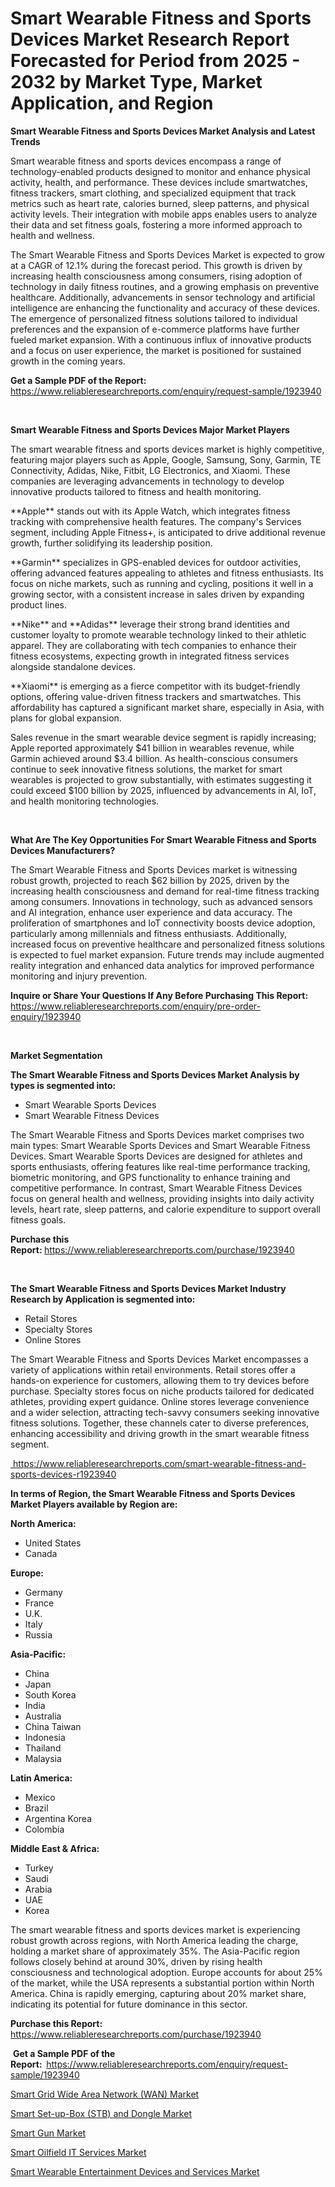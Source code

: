 <p><h1>Smart Wearable Fitness and Sports Devices Market Research Report Forecasted for Period from 2025 -  2032 by Market Type, Market Application, and Region</h1></p><p><strong>Smart Wearable Fitness and Sports Devices Market Analysis and Latest Trends</strong></p>
<p><p>Smart wearable fitness and sports devices encompass a range of technology-enabled products designed to monitor and enhance physical activity, health, and performance. These devices include smartwatches, fitness trackers, smart clothing, and specialized equipment that track metrics such as heart rate, calories burned, sleep patterns, and physical activity levels. Their integration with mobile apps enables users to analyze their data and set fitness goals, fostering a more informed approach to health and wellness.</p><p>The Smart Wearable Fitness and Sports Devices Market is expected to grow at a CAGR of 12.1% during the forecast period. This growth is driven by increasing health consciousness among consumers, rising adoption of technology in daily fitness routines, and a growing emphasis on preventive healthcare. Additionally, advancements in sensor technology and artificial intelligence are enhancing the functionality and accuracy of these devices. The emergence of personalized fitness solutions tailored to individual preferences and the expansion of e-commerce platforms have further fueled market expansion. With a continuous influx of innovative products and a focus on user experience, the market is positioned for sustained growth in the coming years.</p></p>
<p><strong>Get a Sample PDF of the Report:&nbsp;</strong> <a href="https://www.reliableresearchreports.com/enquiry/request-sample/1923940?utm_campaign=83&utm_medium=2&utm_source=Github&utm_content=ia&utm_term=14012025&utm_id=smart-wearable-fitness-and-sports-devices">https://www.reliableresearchreports.com/enquiry/request-sample/1923940</a></p>
<p>&nbsp;</p>
<p><strong>Smart Wearable Fitness and Sports Devices Major Market Players</strong></p>
<p><p>The smart wearable fitness and sports devices market is highly competitive, featuring major players such as Apple, Google, Samsung, Sony, Garmin, TE Connectivity, Adidas, Nike, Fitbit, LG Electronics, and Xiaomi. These companies are leveraging advancements in technology to develop innovative products tailored to fitness and health monitoring.</p><p>**Apple** stands out with its Apple Watch, which integrates fitness tracking with comprehensive health features. The company's Services segment, including Apple Fitness+, is anticipated to drive additional revenue growth, further solidifying its leadership position.</p><p>**Garmin** specializes in GPS-enabled devices for outdoor activities, offering advanced features appealing to athletes and fitness enthusiasts. Its focus on niche markets, such as running and cycling, positions it well in a growing sector, with a consistent increase in sales driven by expanding product lines.</p><p>**Nike** and **Adidas** leverage their strong brand identities and customer loyalty to promote wearable technology linked to their athletic apparel. They are collaborating with tech companies to enhance their fitness ecosystems, expecting growth in integrated fitness services alongside standalone devices.</p><p>**Xiaomi** is emerging as a fierce competitor with its budget-friendly options, offering value-driven fitness trackers and smartwatches. This affordability has captured a significant market share, especially in Asia, with plans for global expansion.</p><p>Sales revenue in the smart wearable device segment is rapidly increasing; Apple reported approximately $41 billion in wearables revenue, while Garmin achieved around $3.4 billion. As health-conscious consumers continue to seek innovative fitness solutions, the market for smart wearables is projected to grow substantially, with estimates suggesting it could exceed $100 billion by 2025, influenced by advancements in AI, IoT, and health monitoring technologies.</p></p>
<p>&nbsp;</p>
<p><strong>What Are The Key Opportunities For Smart Wearable Fitness and Sports Devices Manufacturers?</strong></p>
<p><p>The Smart Wearable Fitness and Sports Devices market is witnessing robust growth, projected to reach $62 billion by 2025, driven by the increasing health consciousness and demand for real-time fitness tracking among consumers. Innovations in technology, such as advanced sensors and AI integration, enhance user experience and data accuracy. The proliferation of smartphones and IoT connectivity boosts device adoption, particularly among millennials and fitness enthusiasts. Additionally, increased focus on preventive healthcare and personalized fitness solutions is expected to fuel market expansion. Future trends may include augmented reality integration and enhanced data analytics for improved performance monitoring and injury prevention.</p></p>
<p><strong>Inquire or Share Your Questions If Any Before Purchasing This Report:</strong> <a href="https://www.reliableresearchreports.com/enquiry/pre-order-enquiry/1923940?utm_campaign=83&utm_medium=2&utm_source=Github&utm_content=ia&utm_term=14012025&utm_id=smart-wearable-fitness-and-sports-devices">https://www.reliableresearchreports.com/enquiry/pre-order-enquiry/1923940</a></p>
<p>&nbsp;</p>
<p><strong>Market Segmentation</strong></p>
<p><strong>The Smart Wearable Fitness and Sports Devices Market Analysis by types is segmented into:</strong></p>
<p><ul><li>Smart Wearable Sports Devices</li><li>Smart Wearable Fitness Devices</li></ul></p>
<p><p>The Smart Wearable Fitness and Sports Devices market comprises two main types: Smart Wearable Sports Devices and Smart Wearable Fitness Devices. Smart Wearable Sports Devices are designed for athletes and sports enthusiasts, offering features like real-time performance tracking, biometric monitoring, and GPS functionality to enhance training and competitive performance. In contrast, Smart Wearable Fitness Devices focus on general health and wellness, providing insights into daily activity levels, heart rate, sleep patterns, and calorie expenditure to support overall fitness goals.</p></p>
<p><strong>Purchase this Report:&nbsp;</strong><a href="https://www.reliableresearchreports.com/purchase/1923940?utm_campaign=83&utm_medium=2&utm_source=Github&utm_content=ia&utm_term=14012025&utm_id=smart-wearable-fitness-and-sports-devices">https://www.reliableresearchreports.com/purchase/1923940</a></p>
<p>&nbsp;</p>
<p><strong>The Smart Wearable Fitness and Sports Devices Market Industry Research by Application is segmented into:</strong></p>
<p><ul><li>Retail Stores</li><li>Specialty Stores</li><li>Online Stores</li></ul></p>
<p><p>The Smart Wearable Fitness and Sports Devices Market encompasses a variety of applications within retail environments. Retail stores offer a hands-on experience for customers, allowing them to try devices before purchase. Specialty stores focus on niche products tailored for dedicated athletes, providing expert guidance. Online stores leverage convenience and a wider selection, attracting tech-savvy consumers seeking innovative fitness solutions. Together, these channels cater to diverse preferences, enhancing accessibility and driving growth in the smart wearable fitness segment.</p></p>
<p><a href="https://www.reliableresearchreports.com/smart-wearable-fitness-and-sports-devices-r1923940?utm_campaign=83&utm_medium=2&utm_source=Github&utm_content=ia&utm_term=14012025&utm_id=smart-wearable-fitness-and-sports-devices">&nbsp;https://www.reliableresearchreports.com/smart-wearable-fitness-and-sports-devices-r1923940</a></p>
<p><strong>In terms of Region, the Smart Wearable Fitness and Sports Devices Market Players available by Region are:</strong></p>
<p>
    <p> <strong> North America: </strong>
        <ul>
            <li>United States</li>
            <li>Canada</li>
        </ul>
        </p> 
    <p> <strong> Europe: </strong>
        <ul>
            <li>Germany</li>
            <li>France</li>
            <li>U.K.</li>
            <li>Italy</li>
            <li>Russia</li>
        </ul>
        </p> 
    <p> <strong> Asia-Pacific: </strong>
        <ul>
            <li>China</li>
            <li>Japan</li>
            <li>South Korea</li>
            <li>India</li>
            <li>Australia</li>
            <li>China Taiwan</li>
            <li>Indonesia</li>
            <li>Thailand</li>
            <li>Malaysia</li>
        </ul>
        </p> 
    <p> <strong> Latin America: </strong>
        <ul>
            <li>Mexico</li>
            <li>Brazil</li>
            <li>Argentina Korea</li>
            <li>Colombia</li>
        </ul>
        </p> 
    <p> <strong> Middle East & Africa: </strong>
        <ul>
            <li>Turkey</li>
            <li>Saudi</li>
            <li>Arabia</li>
            <li>UAE</li>
            <li>Korea</li>
        </ul>
    </p>
    </p>
<p><p>The smart wearable fitness and sports devices market is experiencing robust growth across regions, with North America leading the charge, holding a market share of approximately 35%. The Asia-Pacific region follows closely behind at around 30%, driven by rising health consciousness and technological adoption. Europe accounts for about 25% of the market, while the USA represents a substantial portion within North America. China is rapidly emerging, capturing about 20% market share, indicating its potential for future dominance in this sector.</p></p>
<p><strong>Purchase this Report: </strong><a href="https://www.reliableresearchreports.com/purchase/1923940?utm_campaign=83&utm_medium=2&utm_source=Github&utm_content=ia&utm_term=14012025&utm_id=smart-wearable-fitness-and-sports-devices">https://www.reliableresearchreports.com/purchase/1923940</a></p>
<p>&nbsp;<strong>Get a Sample PDF of the Report:&nbsp;&nbsp;</strong><a href="https://www.reliableresearchreports.com/enquiry/request-sample/1923940?utm_campaign=83&utm_medium=2&utm_source=Github&utm_content=ia&utm_term=14012025&utm_id=smart-wearable-fitness-and-sports-devices">https://www.reliableresearchreports.com/enquiry/request-sample/1923940</a></p>
<p><strong></strong></p>
<p><p><a href="https://github.com/tona7vba/Market-Research-Report-List-1/blob/main/smart-grid-wide-area-network-wan-market.md?utm_campaign=83&utm_medium=2&utm_source=Github&utm_content=ia&utm_term=14012025&utm_id=smart-wearable-fitness-and-sports-devices">Smart Grid Wide Area Network (WAN) Market</a></p><p><a href="https://github.com/tasiahtahathorn/Market-Research-Report-List-1/blob/main/smart-set-up-box-stb-and-dongle-market.md?utm_campaign=83&utm_medium=2&utm_source=Github&utm_content=ia&utm_term=14012025&utm_id=smart-wearable-fitness-and-sports-devices">Smart Set-up-Box (STB) and Dongle Market</a></p><p><a href="https://github.com/tambraunrue691969/Market-Research-Report-List-1/blob/main/smart-gun-market.md?utm_campaign=83&utm_medium=2&utm_source=Github&utm_content=ia&utm_term=14012025&utm_id=smart-wearable-fitness-and-sports-devices">Smart Gun Market</a></p><p><a href="https://github.com/jeastefanowicz7816/Market-Research-Report-List-1/blob/main/smart-oilfield-it-services-market.md?utm_campaign=83&utm_medium=2&utm_source=Github&utm_content=ia&utm_term=14012025&utm_id=smart-wearable-fitness-and-sports-devices">Smart Oilfield IT Services Market</a></p><p><a href="https://github.com/oslieselotte2192/Market-Research-Report-List-1/blob/main/smart-wearable-entertainment-devices-and-services-market.md?utm_campaign=83&utm_medium=2&utm_source=Github&utm_content=ia&utm_term=14012025&utm_id=smart-wearable-fitness-and-sports-devices">Smart Wearable Entertainment Devices and Services Market</a></p></p>